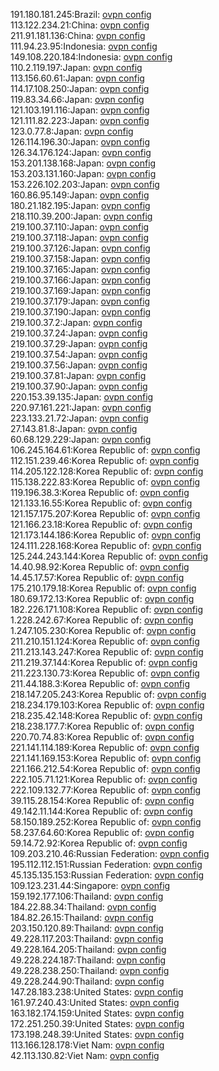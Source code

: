 191.180.181.245:Brazil: [ovpn config](vpn/191_180_181_245.ovpn)  
113.122.234.21:China: [ovpn config](vpn/113_122_234_21.ovpn)  
211.91.181.136:China: [ovpn config](vpn/211_91_181_136.ovpn)  
111.94.23.95:Indonesia: [ovpn config](vpn/111_94_23_95.ovpn)  
149.108.220.184:Indonesia: [ovpn config](vpn/149_108_220_184.ovpn)  
110.2.119.197:Japan: [ovpn config](vpn/110_2_119_197.ovpn)  
113.156.60.61:Japan: [ovpn config](vpn/113_156_60_61.ovpn)  
114.17.108.250:Japan: [ovpn config](vpn/114_17_108_250.ovpn)  
119.83.34.66:Japan: [ovpn config](vpn/119_83_34_66.ovpn)  
121.103.191.116:Japan: [ovpn config](vpn/121_103_191_116.ovpn)  
121.111.82.223:Japan: [ovpn config](vpn/121_111_82_223.ovpn)  
123.0.77.8:Japan: [ovpn config](vpn/123_0_77_8.ovpn)  
126.114.196.30:Japan: [ovpn config](vpn/126_114_196_30.ovpn)  
126.34.176.124:Japan: [ovpn config](vpn/126_34_176_124.ovpn)  
153.201.138.168:Japan: [ovpn config](vpn/153_201_138_168.ovpn)  
153.203.131.160:Japan: [ovpn config](vpn/153_203_131_160.ovpn)  
153.226.102.203:Japan: [ovpn config](vpn/153_226_102_203.ovpn)  
160.86.95.149:Japan: [ovpn config](vpn/160_86_95_149.ovpn)  
180.21.182.195:Japan: [ovpn config](vpn/180_21_182_195.ovpn)  
218.110.39.200:Japan: [ovpn config](vpn/218_110_39_200.ovpn)  
219.100.37.110:Japan: [ovpn config](vpn/219_100_37_110.ovpn)  
219.100.37.118:Japan: [ovpn config](vpn/219_100_37_118.ovpn)  
219.100.37.126:Japan: [ovpn config](vpn/219_100_37_126.ovpn)  
219.100.37.158:Japan: [ovpn config](vpn/219_100_37_158.ovpn)  
219.100.37.165:Japan: [ovpn config](vpn/219_100_37_165.ovpn)  
219.100.37.166:Japan: [ovpn config](vpn/219_100_37_166.ovpn)  
219.100.37.169:Japan: [ovpn config](vpn/219_100_37_169.ovpn)  
219.100.37.179:Japan: [ovpn config](vpn/219_100_37_179.ovpn)  
219.100.37.190:Japan: [ovpn config](vpn/219_100_37_190.ovpn)  
219.100.37.2:Japan: [ovpn config](vpn/219_100_37_2.ovpn)  
219.100.37.24:Japan: [ovpn config](vpn/219_100_37_24.ovpn)  
219.100.37.29:Japan: [ovpn config](vpn/219_100_37_29.ovpn)  
219.100.37.54:Japan: [ovpn config](vpn/219_100_37_54.ovpn)  
219.100.37.56:Japan: [ovpn config](vpn/219_100_37_56.ovpn)  
219.100.37.81:Japan: [ovpn config](vpn/219_100_37_81.ovpn)  
219.100.37.90:Japan: [ovpn config](vpn/219_100_37_90.ovpn)  
220.153.39.135:Japan: [ovpn config](vpn/220_153_39_135.ovpn)  
220.97.161.221:Japan: [ovpn config](vpn/220_97_161_221.ovpn)  
223.133.21.72:Japan: [ovpn config](vpn/223_133_21_72.ovpn)  
27.143.81.8:Japan: [ovpn config](vpn/27_143_81_8.ovpn)  
60.68.129.229:Japan: [ovpn config](vpn/60_68_129_229.ovpn)  
106.245.164.61:Korea Republic of: [ovpn config](vpn/106_245_164_61.ovpn)  
112.151.239.46:Korea Republic of: [ovpn config](vpn/112_151_239_46.ovpn)  
114.205.122.128:Korea Republic of: [ovpn config](vpn/114_205_122_128.ovpn)  
115.138.222.83:Korea Republic of: [ovpn config](vpn/115_138_222_83.ovpn)  
119.196.38.3:Korea Republic of: [ovpn config](vpn/119_196_38_3.ovpn)  
121.133.16.55:Korea Republic of: [ovpn config](vpn/121_133_16_55.ovpn)  
121.157.175.207:Korea Republic of: [ovpn config](vpn/121_157_175_207.ovpn)  
121.166.23.18:Korea Republic of: [ovpn config](vpn/121_166_23_18.ovpn)  
121.173.144.186:Korea Republic of: [ovpn config](vpn/121_173_144_186.ovpn)  
124.111.228.168:Korea Republic of: [ovpn config](vpn/124_111_228_168.ovpn)  
125.244.243.144:Korea Republic of: [ovpn config](vpn/125_244_243_144.ovpn)  
14.40.98.92:Korea Republic of: [ovpn config](vpn/14_40_98_92.ovpn)  
14.45.17.57:Korea Republic of: [ovpn config](vpn/14_45_17_57.ovpn)  
175.210.179.18:Korea Republic of: [ovpn config](vpn/175_210_179_18.ovpn)  
180.69.172.13:Korea Republic of: [ovpn config](vpn/180_69_172_13.ovpn)  
182.226.171.108:Korea Republic of: [ovpn config](vpn/182_226_171_108.ovpn)  
1.228.242.67:Korea Republic of: [ovpn config](vpn/1_228_242_67.ovpn)  
1.247.105.230:Korea Republic of: [ovpn config](vpn/1_247_105_230.ovpn)  
211.210.151.124:Korea Republic of: [ovpn config](vpn/211_210_151_124.ovpn)  
211.213.143.247:Korea Republic of: [ovpn config](vpn/211_213_143_247.ovpn)  
211.219.37.144:Korea Republic of: [ovpn config](vpn/211_219_37_144.ovpn)  
211.223.130.73:Korea Republic of: [ovpn config](vpn/211_223_130_73.ovpn)  
211.44.188.3:Korea Republic of: [ovpn config](vpn/211_44_188_3.ovpn)  
218.147.205.243:Korea Republic of: [ovpn config](vpn/218_147_205_243.ovpn)  
218.234.179.103:Korea Republic of: [ovpn config](vpn/218_234_179_103.ovpn)  
218.235.42.148:Korea Republic of: [ovpn config](vpn/218_235_42_148.ovpn)  
218.238.177.7:Korea Republic of: [ovpn config](vpn/218_238_177_7.ovpn)  
220.70.74.83:Korea Republic of: [ovpn config](vpn/220_70_74_83.ovpn)  
221.141.114.189:Korea Republic of: [ovpn config](vpn/221_141_114_189.ovpn)  
221.141.169.153:Korea Republic of: [ovpn config](vpn/221_141_169_153.ovpn)  
221.166.212.54:Korea Republic of: [ovpn config](vpn/221_166_212_54.ovpn)  
222.105.71.121:Korea Republic of: [ovpn config](vpn/222_105_71_121.ovpn)  
222.109.132.77:Korea Republic of: [ovpn config](vpn/222_109_132_77.ovpn)  
39.115.28.154:Korea Republic of: [ovpn config](vpn/39_115_28_154.ovpn)  
49.142.11.144:Korea Republic of: [ovpn config](vpn/49_142_11_144.ovpn)  
58.150.189.252:Korea Republic of: [ovpn config](vpn/58_150_189_252.ovpn)  
58.237.64.60:Korea Republic of: [ovpn config](vpn/58_237_64_60.ovpn)  
59.14.72.92:Korea Republic of: [ovpn config](vpn/59_14_72_92.ovpn)  
109.203.210.46:Russian Federation: [ovpn config](vpn/109_203_210_46.ovpn)  
195.112.112.151:Russian Federation: [ovpn config](vpn/195_112_112_151.ovpn)  
45.135.135.153:Russian Federation: [ovpn config](vpn/45_135_135_153.ovpn)  
109.123.231.44:Singapore: [ovpn config](vpn/109_123_231_44.ovpn)  
159.192.177.106:Thailand: [ovpn config](vpn/159_192_177_106.ovpn)  
184.22.88.34:Thailand: [ovpn config](vpn/184_22_88_34.ovpn)  
184.82.26.15:Thailand: [ovpn config](vpn/184_82_26_15.ovpn)  
203.150.120.89:Thailand: [ovpn config](vpn/203_150_120_89.ovpn)  
49.228.117.203:Thailand: [ovpn config](vpn/49_228_117_203.ovpn)  
49.228.164.205:Thailand: [ovpn config](vpn/49_228_164_205.ovpn)  
49.228.224.187:Thailand: [ovpn config](vpn/49_228_224_187.ovpn)  
49.228.238.250:Thailand: [ovpn config](vpn/49_228_238_250.ovpn)  
49.228.244.90:Thailand: [ovpn config](vpn/49_228_244_90.ovpn)  
147.28.183.238:United States: [ovpn config](vpn/147_28_183_238.ovpn)  
161.97.240.43:United States: [ovpn config](vpn/161_97_240_43.ovpn)  
163.182.174.159:United States: [ovpn config](vpn/163_182_174_159.ovpn)  
172.251.250.39:United States: [ovpn config](vpn/172_251_250_39.ovpn)  
173.198.248.39:United States: [ovpn config](vpn/173_198_248_39.ovpn)  
113.166.128.178:Viet Nam: [ovpn config](vpn/113_166_128_178.ovpn)  
42.113.130.82:Viet Nam: [ovpn config](vpn/42_113_130_82.ovpn)  
